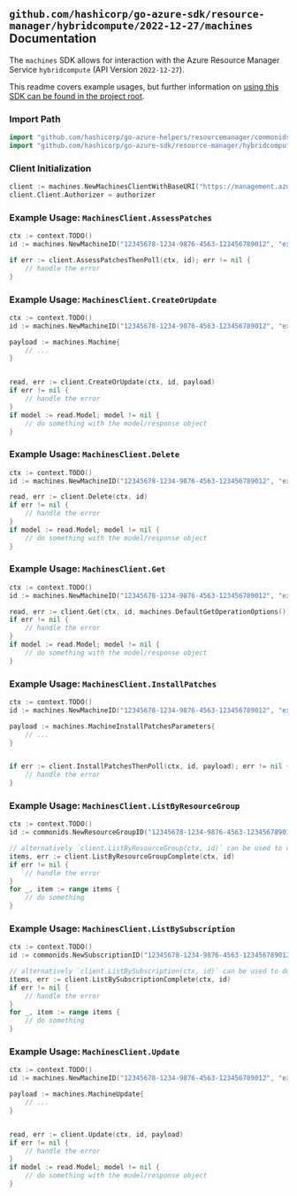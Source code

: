 
## `github.com/hashicorp/go-azure-sdk/resource-manager/hybridcompute/2022-12-27/machines` Documentation

The `machines` SDK allows for interaction with the Azure Resource Manager Service `hybridcompute` (API Version `2022-12-27`).

This readme covers example usages, but further information on [using this SDK can be found in the project root](https://github.com/hashicorp/go-azure-sdk/tree/main/docs).

### Import Path

```go
import "github.com/hashicorp/go-azure-helpers/resourcemanager/commonids"
import "github.com/hashicorp/go-azure-sdk/resource-manager/hybridcompute/2022-12-27/machines"
```


### Client Initialization

```go
client := machines.NewMachinesClientWithBaseURI("https://management.azure.com")
client.Client.Authorizer = authorizer
```


### Example Usage: `MachinesClient.AssessPatches`

```go
ctx := context.TODO()
id := machines.NewMachineID("12345678-1234-9876-4563-123456789012", "example-resource-group", "machineValue")

if err := client.AssessPatchesThenPoll(ctx, id); err != nil {
	// handle the error
}
```


### Example Usage: `MachinesClient.CreateOrUpdate`

```go
ctx := context.TODO()
id := machines.NewMachineID("12345678-1234-9876-4563-123456789012", "example-resource-group", "machineValue")

payload := machines.Machine{
	// ...
}


read, err := client.CreateOrUpdate(ctx, id, payload)
if err != nil {
	// handle the error
}
if model := read.Model; model != nil {
	// do something with the model/response object
}
```


### Example Usage: `MachinesClient.Delete`

```go
ctx := context.TODO()
id := machines.NewMachineID("12345678-1234-9876-4563-123456789012", "example-resource-group", "machineValue")

read, err := client.Delete(ctx, id)
if err != nil {
	// handle the error
}
if model := read.Model; model != nil {
	// do something with the model/response object
}
```


### Example Usage: `MachinesClient.Get`

```go
ctx := context.TODO()
id := machines.NewMachineID("12345678-1234-9876-4563-123456789012", "example-resource-group", "machineValue")

read, err := client.Get(ctx, id, machines.DefaultGetOperationOptions())
if err != nil {
	// handle the error
}
if model := read.Model; model != nil {
	// do something with the model/response object
}
```


### Example Usage: `MachinesClient.InstallPatches`

```go
ctx := context.TODO()
id := machines.NewMachineID("12345678-1234-9876-4563-123456789012", "example-resource-group", "machineValue")

payload := machines.MachineInstallPatchesParameters{
	// ...
}


if err := client.InstallPatchesThenPoll(ctx, id, payload); err != nil {
	// handle the error
}
```


### Example Usage: `MachinesClient.ListByResourceGroup`

```go
ctx := context.TODO()
id := commonids.NewResourceGroupID("12345678-1234-9876-4563-123456789012", "example-resource-group")

// alternatively `client.ListByResourceGroup(ctx, id)` can be used to do batched pagination
items, err := client.ListByResourceGroupComplete(ctx, id)
if err != nil {
	// handle the error
}
for _, item := range items {
	// do something
}
```


### Example Usage: `MachinesClient.ListBySubscription`

```go
ctx := context.TODO()
id := commonids.NewSubscriptionID("12345678-1234-9876-4563-123456789012")

// alternatively `client.ListBySubscription(ctx, id)` can be used to do batched pagination
items, err := client.ListBySubscriptionComplete(ctx, id)
if err != nil {
	// handle the error
}
for _, item := range items {
	// do something
}
```


### Example Usage: `MachinesClient.Update`

```go
ctx := context.TODO()
id := machines.NewMachineID("12345678-1234-9876-4563-123456789012", "example-resource-group", "machineValue")

payload := machines.MachineUpdate{
	// ...
}


read, err := client.Update(ctx, id, payload)
if err != nil {
	// handle the error
}
if model := read.Model; model != nil {
	// do something with the model/response object
}
```
